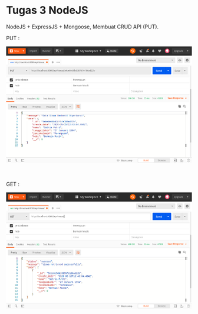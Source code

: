# Tugas 3 NodeJS

NodeJS + ExpressJS + Mongoose, Membuat CRUD API (PUT).

PUT :
<br>
<p align="center"><img src="screen/put.png" alt="" width="700"/></div></p>

<br>

GET :
<br>
<p align="center"><img src="screen/get.png" alt="" width="700"/></div></p>
